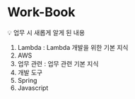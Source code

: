 # Work-Book
💡 업무 시 새롭게 알게 된 내용

1. Lambda : Lambda 개발을 위한 기본 지식
2. AWS
3. 업무 관련 : 업무 관련 기본 지식
4. 개발 도구
5. Spring
6. Javascript
